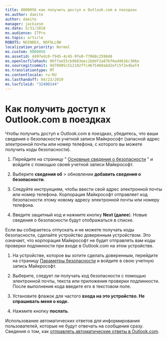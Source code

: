 ```yaml
---
title: 8000056 как получить доступ к Outlook.com в поездках
ms.author: daeite
author: daeite
manager: jackiesm
ms.date: 5/31/2018
ms.audience: ITPro
ms.topic: article
ROBOTS: NOINDEX, NOFOLLOW
localization_priority: Normal
ms.custom: 8000056
ms.assetid: d497edc0-f945-4c45-9fe0-f7060c259848
ms.openlocfilehash: 06ffae55cb9683eec2b0df2a87bf6ed4616c306e
ms.sourcegitcommit: 9d78905c512192ffc4675468abd2efc5f2e4baf4
ms.translationtype: MT
ms.contentlocale: ru-RU
ms.lasthandoff: 04/23/2019
ms.locfileid: "32400144"
---
```

# <a name="how-to-access-outlookcom-while-traveling"></a>Как получить доступ к Outlook.com в поездках

Чтобы получить доступ к Outlook.com в поездках, убедитесь, что ваши сведения о безопасности учетной записи Майкрософт (запасной адрес электронной почты или номер телефона, с которого вы можете получить коды безопасности).
  
1. Перейдите на страницу " [Основные сведения о безопасности](https://go.microsoft.com/fwlink/p/?linkid=842325) " и войдите с помощью своей учетной записи Майкрософт. 
    
2. Выберите **сведения об** \> обновлении **добавить сведения о безопасности**. 
    
3. Следуйте инструкциям, чтобы ввести свой адрес электронной почты или номер телефона. Корпорация Майкрософт отправляет код безопасности этому новому адресу электронной почты или номеру телефона.
    
4. Введите защитный код и нажмите кнопку **Next (далее**). Новые сведения о безопасности будут отображаться в списке. 
    
Если вы собираетесь отпускать и не можете получать коды безопасности, сделайте устройство доверенным устройством. Это означает, что корпорация Майкрософт не будет отправлять вам коды проверки подлинности при входе в Outlook.com на этом устройстве.
  
1. На устройстве, которое вы хотите сделать доверенным, перейдите на страницу [Параметры безопасности](https://go.microsoft.com/fwlink/p/?linkid=2002000&amp;clcid=0x409) и войдите в свою учетную запись Майкрософт. 
    
2. Выберите, следует ли получать код безопасности с помощью электронной почты, текста или приложения проверки подлинности. После выполнения кода введите его в текстовом поле.
    
3. Установите флажок для частого **входа на это устройство. Не спрашивать меня о коде.**
    
4. Нажмите кнопку **послать**. 
    
Использование автоматических ответов для информирования пользователей, которые не будут отвечать на сообщения сразу. Сведения о том, как [отправлять автоматические ответы в Outlook.com](https://go.microsoft.com/fwlink/p/?linkid=2002100&amp;clcid=0x409).
  

